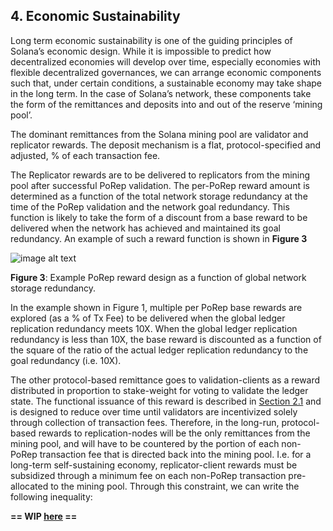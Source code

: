 ## 4. Economic Sustainability

Long term economic sustainability is one of the guiding principles of Solana’s economic design. While it is impossible to predict how decentralized economies will develop over time, especially economies with flexible decentralized governances, we can arrange economic components such that, under certain conditions, a sustainable economy may take shape in the long term. In the case of Solana’s network, these components take the form of the remittances and deposits into and out of the reserve ‘mining pool’.

The dominant remittances from the Solana mining pool are validator and replicator rewards. The deposit mechanism is a flat, protocol-specified and adjusted, % of each transaction fee.

The Replicator rewards are to be delivered to replicators from the mining pool after successful PoRep validation. The per-PoRep reward amount is determined as a function of the total network storage redundancy at the time of the PoRep validation and the network goal redundancy. This function is likely to take the form of a discount from a base reward to be delivered when the network has achieved and maintained its goal redundancy. An example of such a reward function is shown in **Figure 3**

![image alt text](img/image_2.png)

**Figure 3**: Example PoRep reward design as a function of global network storage redundancy.

In the example shown in Figure 1, multiple per PoRep base rewards are explored (as a % of Tx Fee) to be delivered when the global ledger replication redundancy meets 10X. When the global ledger replication redundancy is less than 10X, the base reward is discounted as a function of the square of the ratio of the actual ledger replication redundancy to the goal redundancy (i.e. 10X).

The other protocol-based remittance goes to validation-clients as a reward distributed in proportion to stake-weight for voting to validate the ledger state. The functional issuance of this reward is described in [Section 2.1](ed_vce_state_validation_protocol_based_rewards.md) and is designed to reduce over time until validators are incentivized solely through collection of transaction fees. Therefore, in the long-run, protocol-based rewards to replication-nodes will be the only remittances from the mining pool, and will have to be countered by the portion of each non-PoRep transaction fee that is directed back into the mining pool. I.e. for a long-term self-sustaining economy, replicator-client rewards must be subsidized through a minimum fee on each non-PoRep transaction pre-allocated to the mining pool.  Through this constraint, we can write the following inequality:

**== WIP [here](https://docs.google.com/document/d/1HBDasdkjS4Ja9wC_tIUsZPVcxGAWTuYOq9zf6xoQNps/edit?usp=sharing) ==**
